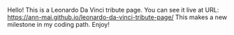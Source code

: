 Hello! This is a Leonardo Da Vinci tribute page.
You can see it live at URL: https://ann-mai.github.io/leonardo-da-vinci-tribute-page/ This makes a new milestone in my coding path. 
Enjoy!
